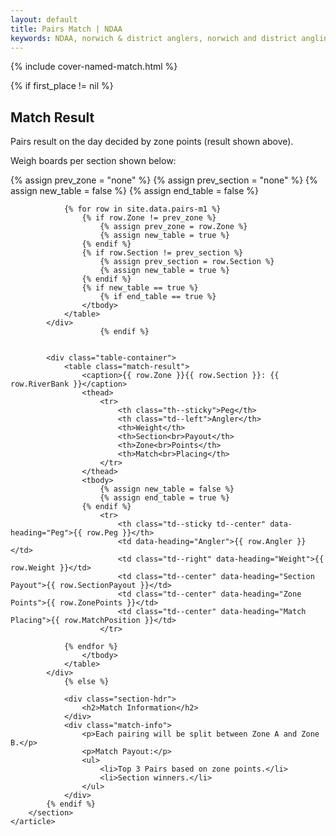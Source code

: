 ```yaml
---
layout: default
title: Pairs Match | NDAA
keywords: NDAA, norwich & district anglers, norwich and district angling, norwich & district, matches, fishing match, match list, match calendar, match listing, pairs match
---
```

{% include cover-named-match.html %}

<main class="wrapper wrapper--padding wrapper--min-height">
    <article id="Information">
        <section>
            {% if first_place != nil %}
                <div class="section-hdr">
                    <h2>Match Result</h2>
                </div>
                <div class="match-info">
                    <p>Pairs result on the day decided by zone points (result shown above).</p>
                    <p>Weigh boards per section shown below:</p>
                </div>
                {% assign prev_zone = "none" %}
                {% assign prev_section = "none" %}
                {% assign new_table = false %}
                {% assign end_table = false %}

                {% for row in site.data.pairs-m1 %}
                    {% if row.Zone != prev_zone %}
                        {% assign prev_zone = row.Zone %}
                        {% assign new_table = true %}
                    {% endif %}
                    {% if row.Section != prev_section %}
                        {% assign prev_section = row.Section %}
                        {% assign new_table = true %}
                    {% endif %}
                    {% if new_table == true %}
                        {% if end_table == true %}
                    </tbody>
                </table>
            </div>
                        {% endif %}


            <div class="table-container">
                <table class="match-result">
                    <caption>{{ row.Zone }}{{ row.Section }}: {{ row.RiverBank }}</caption>
                    <thead>
                        <tr>
                            <th class="th--sticky">Peg</th>
                            <th class="td--left">Angler</th>
                            <th>Weight</th>
                            <th>Section<br>Payout</th>
                            <th>Zone<br>Points</th>
                            <th>Match<br>Placing</th>
                        </tr>
                    </thead>
                    <tbody>
                        {% assign new_table = false %}
                        {% assign end_table = true %}
                    {% endif %}
                        <tr>
                            <th class="td--sticky td--center" data-heading="Peg">{{ row.Peg }}</th>
                            <td data-heading="Angler">{{ row.Angler }}</td>
                            <td class="td--right" data-heading="Weight">{{ row.Weight }}</td>
                            <td class="td--center" data-heading="Section Payout">{{ row.SectionPayout }}</td>
                            <td class="td--center" data-heading="Zone Points">{{ row.ZonePoints }}</td>
                            <td class="td--center" data-heading="Match Placing">{{ row.MatchPosition }}</td>
                        </tr>
            
                {% endfor %}
                    </tbody>
                </table>
            </div>
                {% else %}

                <div class="section-hdr">
                    <h2>Match Information</h2>
                </div>
                <div class="match-info">
                    <p>Each pairing will be split between Zone A and Zone B.</p>
                    <p>Match Payout:</p>
                    <ul>
                        <li>Top 3 Pairs based on zone points.</li>
                        <li>Section winners.</li>
                    </ul>
                </div>
            {% endif %}
        </section>
    </article>
</main>